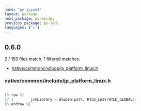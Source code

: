 ```yaml
---
name: "py-jpype1"
layout: package
next_package: py-mpi4py
previous_package: py-jedi
languages: ['c']
---
```

## 0.6.0
2 / 193 files match, 1 filtered matches.

 - [native/common/include/jp_platform_linux.h](#nativecommonincludejp_platform_linuxh)

### native/common/include/jp_platform_linux.h

```c

{% raw %}
37 | 		jvmLibrary = dlopen(path, RTLD_LAZY|RTLD_GLOBAL);
{% endraw %}

```